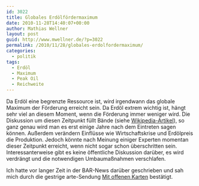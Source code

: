 ```yaml
---
id: 3022
title: Globales Erdölfördermaximum
date: 2010-11-28T14:40:07+00:00
author: Mathias Wellner
layout: post
guid: http://www.mwellner.de/?p=3022
permalink: /2010/11/28/globales-erdolfordermaximum/
categories:
  - politik
tags:
  - Erdöl
  - Maximum
  - Peak Oil
  - Reichweite
---
```

Da Erdöl eine begrenzte Ressource ist, wird irgendwann das globale Maximum der Förderung erreicht sein. Da Erdöl extrem wichtig ist, hängt sehr viel an diesem Moment, wenn die Förderung immer weniger wird. Die Diskussion um diesen Zeitpunkt füllt Bände (siehe [Wikipedia-Artikel](http://de.wikipedia.org/wiki/Globales_%C3%96lf%C3%B6rdermaximum)), so ganz genau wird man es erst einige Jahre nach dem Eintreten sagen können. Außerdem verändern Einflüsse wie Wirtschaftskrise und Erdölpreis die Produktion. Jedoch könnte nach Meinung einiger Experten momentan dieser Zeitpunkt erreicht, wenn nicht sogar schon überschritten sein. Interessanterweise gibt es keine öffentliche Diskussion darüber, es wird verdrängt und die notwendigen Umbaumaßnahmen verschlafen. 

Ich hatte vor langer Zeit in der BAR-News darüber geschrieben und sah mich durch die gestrige arte-Sendung [Mit offenen Karten](http://www.arte.tv/de/Die-Welt-verstehen/mit-offenen-karten/392.html) bestätigt.